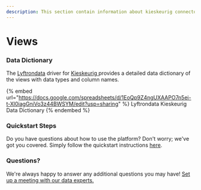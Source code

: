 ```yaml
---
description: This section contain information about kieskeurig connector views information
---
```


# Views

### Data Dictionary

The [Lyftrondata](https://www.lyftrondata.com/) driver for [Kieskeurig](https://www.lyftrondata.com/integration/Kieskeurig/)[ ](https://www.lyftrondata.com/integration/kieskeurig/)provides a detailed data dictionary of the views with data types and column names.

{% embed url="https://docs.google.com/spreadsheets/d/1EoQp9Z4ngUXAAPO7n5ei-t-Xl0iagGniVo3z44BWSYM/edit?usp=sharing" %}
Lyftrondata Kieskeurig Data Dictionary
{% endembed %}

### Quickstart Steps

Do you have questions about how to use the platform? Don't worry; we've got you covered. Simply follow the quickstart instructions [here](../../../../quickstart-steps.md).

### Questions? <a href="#questions" id="questions"></a>

We're always happy to answer any additional questions you may have! [Set up a meeting with our data experts.](https://www.lyftrondata.com/book-a-meeting/)


